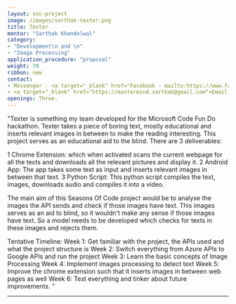 ```yaml
---
layout: soc-project
image: /images/sarthak-texter.png
title: Texter
mentor: "Sarthak Khandelwal"
category:
- "Development\n and \n"
- "Image Processing"
application_procedure: "proposal"
weight: 70
ribbon: new
contact:
- Messenger - <a target="_blank" href="Facebook - mailto:https://www.facebook.com/mastermind.sarthak>Sarthak Khandelwal</a>
- <a target="_blank" href="https://mastermind.sarthak@gmail.com">Email ID</a> - mastermind.sarthak@gmail.com
openings: Three.
---
```


"Texter is something my team developed for the Microsoft Code Fun Do hackathon. Texter takes a piece of boring text, mostly educational and inserts relevant images in between to make the reading interesting. This project serves as an educational aid to the blind. There are 3 deliverables:

1 Chrome Extension: which when activated scans the current webpage for all the texts and downloads all the relevant pictures and display it.
2 Android App: The app takes some text as input and inserts relevant images in between that text.
3 Python Script: This python script compiles the text, images, downloads audio and compiles it into a video. 

The main aim of this Seasons Of Code project would be to analyse the images the API sends and check if those images have text. This images serves as an aid to blind, so it wouldn't make any sense if those images have text. So a model needs to be developed which checks for texts in these images and rejects them.

Tentative Timeline:
Week 1: Get familiar with the project, the APIs used and what the project structure is
Week 2: Switch everything from Azure APIs to Google APIs and run the project
Week 3: Learn the basic concepts of Image Processing 
Week 4: Implement images processing to detect text
Week 5: Improve the chrome extension such that it inserts images in between web pages as well
Week 6: Test everything and tinker about future improvements. "

---
